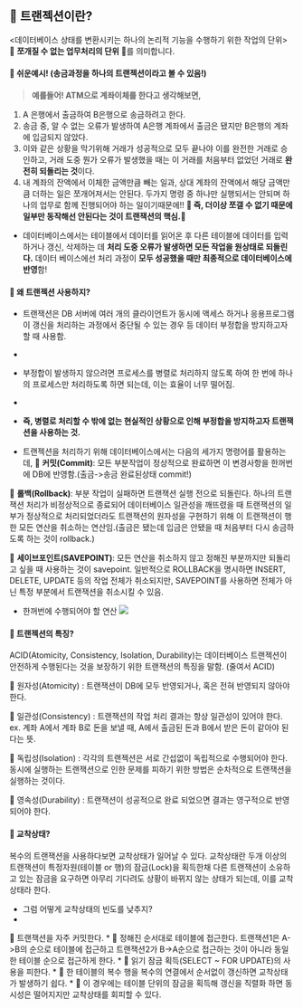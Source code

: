 ## 🦧 트랜젝션이란?
<데이터베이스 상태를 변환시키는 하나의 논리적 기능을 수행하기 위한 작업의 단위>
🐤 **쪼개질 수 없는 업무처리의 단위** 🐤를 의미합니다.

#### 🦧 쉬운예시! (송금과정을 하나의 트랜젝션이라고 볼 수 있음!)
> **예를들어! ATM으로 계좌이체를 한다고 생각해보면,**
1. A 은행에서 출금하여 B은행으로 송금하려고 한다.
2. 송금 중, 알 수 없는 오류가 발생하여 A은행 계좌에서 출금은 됐지만 B은행의 계좌에 입금되지 않았다.
3. 이와 같은 상황을 막기위해 거래가 성공적으로 모두 끝나야 이를 완전한 거래로 승인하고, 거래 도중 뭔가 오류가 발생했을 때는 이 거래를 처음부터 없었던 거래로 **완전히 되돌리는 것**이다. 
4. 내 계좌의 잔액에서 이체한 금액만큼 빼는 일과, 상대 계좌의 잔액에서 해당 금액만큼 더하는 일은 쪼개어져서는 안된다. 두가지 명령 중 하나만 실행되서는 안되며 하나의 업무로 함께 진행되어야 하는 일이기때문에!!
**🐤 즉, 더이상 쪼갤 수 없기 때문에 일부만 동작해선 안된다는 것이 트랜잭션의 핵심.🐤**

* 데이터베이스에서는 테이블에서 데이터를 읽어온 후 다른 테이블에 데이터를 입력하거나 갱신, 삭제하는 데 **처리 도중 오류가 발생하면 모든 작업을 원상태로 되돌린다.** 데이터 베이스에선 처리 과정이 **모두 성공했을 때만 최종적으로 데이터베이스에 반영**함!

#### 🦧 왜 트랜젝션 사용하지?
* 트랜잭션은 DB 서버에 여러 개의 클라이언트가 동시에 액세스 하거나 응용프로그램이 갱신을 처리하는 과정에서 중단될 수 있는 경우 등 데이터 부정합을 방지하고자 할 때 사용함.
* 
* 부정합이 발생하지 않으려면 프로세스를 병렬로 처리하지 않도록 하여 한 번에 하나의 프로세스만 처리하도록 하면 되는데, 이는 효율이 너무 떨어짐.
* 
* **즉, 병렬로 처리할 수 밖에 없는 현실적인 상황으로 인해 부정합을 방지하고자 트랜잭션을 사용하는 것.**

* 트랜젝션을 처리하기 위해 데이터베이스에서는 다음의 세가지 명령어를 활용하는데,
🐤 **커밋(Commit)**: 모든 부분작업이 정상적으로 완료하면 이 변경사항을 한꺼번에 DB에 반영함.(출금->송금 완료된상태 commit!)

🐤 **롤백(Rollback)**: 부분 작업이 실패하면 트랜잭션 실행 전으로 되돌린다. 하나의 트랜잭션 처리가 비정상적으로 종료되어 데이터베이스 일관성을 깨뜨렸을 때 트랜잭션의 일부가 정상적으로 처리되었더라도 트랜잭션의 원자성을 구현하기 위해 이 트랜잭션이 행한 모든 연산을 취소하는 연산임.(출금은 됐는데 입금은 안됐을 때 처음부터 다시 송금하도록 하는 것이 rollback.)

🐤 **세이브포인트(SAVEPOINT)**: 모든 연산을 취소하지 않고 정해진 부분까지만 되돌리고 싶을 때 사용하는 것이 savepoint. 일반적으로 ROLLBACK을 명시하면 INSERT, DELETE, UPDATE 등의 작업 전체가 취소되지만, SAVEPOINT를 사용하면 전체가 아닌 특정 부분에서 트랜잭션을 취소시킬 수 있음.

* 한꺼번에 수행되어야 할 연산
![](https://images.velog.io/images/majaeh43/post/2bf8589a-40bb-4245-b689-e40e201e33c2/image.png)

#### 🦍 트랜젝션의 특징?
ACID(Atomicity, Consistency, Isolation, Durability)는 데이터베이스 트랜젝션이 안전하게 수행된다는 것을 보장하기 위한 트랜잭션의 특징을 말함. (줄여서 ACID)

🐤 원자성(Atomicity) : 트랜잭션이 DB에 모두 반영되거나, 혹은 전혀 반영되지 않아야 한다.

🐤 일관성(Consistency) : 트랜잭션의 작업 처리 결과는 항상 일관성이 있어야 한다.
ex. 계좌 A에서 계좌 B로 돈을 보낼 때, A에서 출금된 돈과 B에서 받은 돈이 같아야 된다는 뜻.

🐤 독립성(Isolation) : 각각의 트랜젝션은 서로 간섭없이 독립적으로 수행되어야 한다. 동시에 실행하는 트랜잭션으로 인한 문제를 피하기 위한 방법은 순차적으로 트랜잭션을 실행하는 것이다.

🐤 영속성(Durability) : 트랜잭션이 성공적으로 완료 되었으면 결과는 영구적으로 반영되어야 한다.

#### 🦍 교착상태?
복수의 트랜잭션을 사용하다보면 교착상태가 일어날 수 있다. 교착상태란 두개 이상의 트랜잭션이 특정자원(테이블 or 행)의 잠금(Lock)을 획득한채 다른 트랜잭션이 소유하고 있는 잠금을 요구하면 아무리 기다려도 상황이 바뀌지 않는 상태가 되는데, 이를 교착상태라 한다.

* 그럼 어떻게 교착상태의 빈도를 낮추지?
* 
🐤 트랜잭션을 자주 커밋한다.
* 
🐤 정해진 순서대로 테이블에 접근한다. 트랜잭션1은 A->B의 순으로 테이블에 접근하고 트랜잭션2가 B->A순으로 접근하는 것이 아니라 동일한 테이블 순으로 접근하게 한다.
* 
🐤 읽기 잠금 획득(SELECT ~ FOR UPDATE)의 사용을 피한다.
* 
🐤 한 테이블의 복수 행을 복수의 연결에서 순서없이 갱신하면 교착상태가 발생하기 쉽다.
* 
🐤 이 경우에는 테이블 단위의 잠금을 획득해 갱신을 직렬화 하면 동시성은 떨어지지만 교착상태를 회피할 수 있다.
